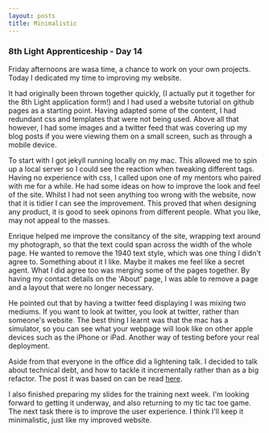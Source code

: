 ```yaml
---
layout: posts
title: Minimalistic
---
```

### 8th Light Apprenticeship - Day 14

Friday afternoons are wasa time, a chance to work on your own projects. Today I dedicated my time to improving my website. 

<!--break-->

It had originally been thrown together quickly, (I actually put it together for the 8th Light application form!) and I had used a website tutorial on github pages as a starting point. Having adapted some of the content, I had redundant css and templates that were not being used. Above all that however, I had some images and a twitter feed that was covering up my blog posts if you were viewing them on a small screen, such as through a mobile device.

To start with I got jekyll running locally on my mac. This allowed me to spin up a local server so I could see the reaction when tweaking different tags. Having no experience with css, I called upon one of my mentors who paired with me for a while. He had some ideas on how to improve the look and feel of the site. Whilst I had not seen anything too wrong with the website, now that it is tidier I can see the improvement. This proved that when designing any product, it is good to seek opinons from different people. What you like, may not appeal to the masses.

Enrique helped me improve the consitancy of the site, wrapping text around my photograph, so that the text could span across the width of the whole page. He wanted to remove the 1940 text style, which was one thing I didn't agree to. Something about it I like. Maybe it makes me feel like a secret agent. What I did agree too was merging some of the pages together. By having my contact details on the 'About' page, I was able to remove a page and a layout that were no longer necessary.

He pointed out that by having a twitter feed displaying I was mixing two mediums. If you want to look at twitter, you look at twitter, rather than someone's website. The best thing I learnt was that the mac has a simulator, so you can see what your webpage will look like on other apple devices such as the iPhone or iPad. Another way of testing before your real deployment.

Aside from that everyone in the office did a lightening talk. I decided to talk about technical debt, and how to tackle it incrementally rather than as a big refactor. The post it was based on can be read [here](http://ronjeffries.com/xprog/articles/refactoring-not-on-the-backlog).

I also finished preparing my slides for the training next week. I'm looking forward to getting it underway, and also returning to my tic tac toe game. The next task there is to improve the user experience. I think I'll keep it minimalistic, just like my improved website.



